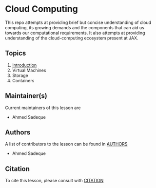 # Cloud Computing
This repo attempts at providing brief but concise understanding of cloud computing, its growing demands and the components that can aid us towards our computational requirements. It also attempts at providing understanding of the cloud-computing ecosystem present at JAX.

## Topics
1. [Introduction](https://github.com/TheJacksonLaboratory/cloud-computing-for-genomics/blob/gh-pages/docs/Introduction.md)
2. Virtual Machines
3. Storage
4. Containers


## Maintainer(s)

Current maintainers of this lesson are 
* Ahmed Sadeque


## Authors

A list of contributors to the lesson can be found in [AUTHORS](AUTHORS)
* Ahmed Sadeque

## Citation

To cite this lesson, please consult with [CITATION](CITATION)

[lesson-example]: https://carpentries.github.io/lesson-example
